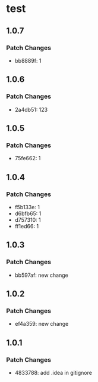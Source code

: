 # test

## 1.0.7

### Patch Changes

- bb8889f: 1

## 1.0.6

### Patch Changes

- 2a4db51: 123

## 1.0.5

### Patch Changes

- 75fe662: 1

## 1.0.4

### Patch Changes

- f5b133e: 1
- d6bfb65: 1
- d757310: 1
- ff1ed66: 1

## 1.0.3

### Patch Changes

- bb597af: new change

## 1.0.2

### Patch Changes

- ef4a359: new change

## 1.0.1

### Patch Changes

- 4833788: add .idea in gitignore
